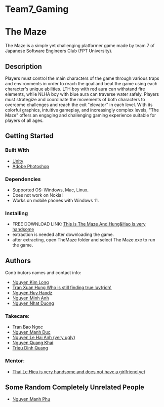 # Team7_Gaming
# The Maze

The Maze is a simple yet challenging platformer game made by team 7 of Japanese Software Engineers Club (FPT University).

## Description

Players must control the main characters of the game through various traps and environments in order to reach the goal and beat the game using each character's unique abilities. LTH boy with red aura can withstand fire elements, while NLHA boy with blue aura can traverse water safely. Players must strategize and coordinate the movements of both characters to overcome challenges and reach the exit "elevator" in each level. With its colorful graphics, intuitive gameplay, and increasingly complex levels, "The Maze" offers an engaging and challenging gaming experience suitable for players of all ages.   

## Getting Started

### Built With

* [Unity](https://unity.com/)
* [Adobe Photoshop](https://www.adobe.com/vn_en/products/photoshop.html)

### Dependencies

* Supported OS: Windows, Mac, Linux.
* Does not work on Nokia!
* Works on mobile phones with Windows 11.

### Installing

* FREE DOWNLOAD LINK: [This Is The Maze And Hung&Hao Is very handsome](https://detizei-01.itch.io/the-maze?fbclid=IwAR2KDo86edi4xyvj2LL8iMjQD5OP7uOMDFPYEnyr8d8r6s5AH6-OAf0PaJ0)
* extraction is needed after downloading the game.
* after extracting, open TheMaze folder and select The Maze.exe to run the game.

## Authors

Contributors names and contact info:
* [Nguyen Kim Long](https://www.facebook.com/lac.cu.7712)
* [Tran Xuan Hung Who is still finding true luv(rich)](https://www.facebook.com/profile.php?id=100037656913421)
* [Nguyen Huy Haodz](https://www.facebook.com/nhhao27)
* [Nguyen Minh Anh](https://www.facebook.com/profile.php?id=100011291052091)
* [Nguyen Nhat Duong](https://www.facebook.com/profile.php?id=61552396784841)


### Takecare:
* [Tran Bao Ngoc](https://www.facebook.com/profile.php?id=100010946880692)
* [Nguyen Manh Duc](https://www.facebook.com/profile.php?id=100033463305478)
* [Nguyen Le Hai Anh (very ugly)](https://www.facebook.com/113han004)
* [Nguyen Quang Khai](https://www.facebook.com/profile.php?id=100081790451971)
* [Trieu Dinh Quang](https://www.facebook.com/quang27112002)

### Mentor:
* [Thai Le Hieu is very handsome and does not have a girlfriend yet](https://www.facebook.com/profile.php?id=100081955779154)

## Some Random Completely Unrelated People
* [Nguyen Manh Phu](https://www.facebook.com/arthur.105.204)

